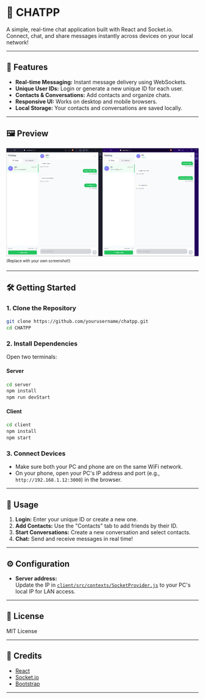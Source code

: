 # 💬 CHATPP

A simple, real-time chat application built with React and Socket.io.  
Connect, chat, and share messages instantly across devices on your local network!

---

## 🚀 Features

- **Real-time Messaging:** Instant message delivery using WebSockets.
- **Unique User IDs:** Login or generate a new unique ID for each user.
- **Contacts & Conversations:** Add contacts and organize chats.
- **Responsive UI:** Works on desktop and mobile browsers.
- **Local Storage:** Your contacts and conversations are saved locally.

---

## 🖼️ Preview

![Chat App Screenshot](./client/public/image.png)
<sub><sup>(Replace with your own screenshot!)</sup></sub>

---

## 🛠️ Getting Started

### 1. **Clone the Repository**
```sh
git clone https://github.com/yourusername/chatpp.git
cd CHATPP
```

### 2. **Install Dependencies**

Open two terminals:

#### **Server**
```sh
cd server
npm install
npm run devStart
```

#### **Client**
```sh
cd client
npm install
npm start
```

### 3. **Connect Devices**

- Make sure both your PC and phone are on the same WiFi network.
- On your phone, open your PC's IP address and port (e.g., `http://192.168.1.12:3000`) in the browser.

---

## 📱 Usage

1. **Login:** Enter your unique ID or create a new one.
2. **Add Contacts:** Use the "Contacts" tab to add friends by their ID.
3. **Start Conversations:** Create a new conversation and select contacts.
4. **Chat:** Send and receive messages in real time!

---

## ⚙️ Configuration

- **Server address:**  
  Update the IP in [`client/src/contexts/SocketProvider.js`](client/src/contexts/SocketProvider.js) to your PC's local IP for LAN access.

---

## 📝 License

MIT License

---

## 🙏 Credits

- [React](https://reactjs.org/)
- [Socket.io](https://socket.io/)
- [Bootstrap](https://getbootstrap.com/)

---